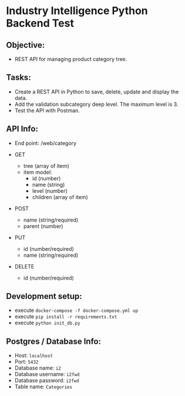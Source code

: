 # Industry Intelligence Python Backend Test #

## Objective: ##
- REST API for managing product category tree. 

## Tasks: ##
- Create a REST API in Python to save, delete, update and display the data.
- Add the validation subcategory deep level. The maximum level is 3.    
- Test the API with Postman.

## API Info: ## 
- End point: /web/category

- GET
    - tree (array of item)
    - item model:
        - id (number)
        - name (string)
        - level (number)
        - children (array of item)

- POST
    - name (string/required)
    - parent (number)

- PUT
    - id (number/required)
    - name (string/required)

- DELETE
    - id (number/required)

## Development setup: ## 
- execute `docker-compose -f docker-compose.yml up`
- execute `pip install -r requirements.txt`
- execute `python init_db.py`

## Postgres / Database Info: ## 
- Host: `localhost`
- Port: `5432`
- Database name: `i2`
- Database username: `i2fwd`
- Database password: `i2fwd`
- Table name: `Categories`